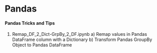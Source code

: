 # Pandas
#### Pandas Tricks and Tips
1. Remap_DF_2_Dict-GrpBy_2_DF.ipynb
a) Remap values in Pandas DataFrame column with a Dictionary
b) Transform Pandas GroupBy Object to Pandas DataFrame

